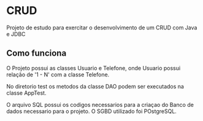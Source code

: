# CRUD

Projeto de estudo para exercitar o desenvolvimento de um CRUD com Java e JDBC

## Como funciona

O Projeto possui as classes Usuario e Telefone, onde Usuario possui relação de '1 - N' com a classe Telefone.

No diretorio test os metodos da classe DAO podem ser executados na classe AppTest.

O arquivo SQL possui os codigos necessarios para a criaçao do Banco de dados necessario para o projeto. O SGBD utilizado foi POstgreSQL.






